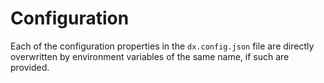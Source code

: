 # Configuration

Each of the configuration properties in the `dx.config.json` file are directly overwritten by environment variables of the same name, if such are provided.
